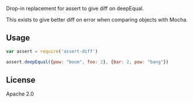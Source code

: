 Drop-in replacement for assert to give diff on deepEqual.

This exists to give better diff on error when comparing objects with Mocha.

## Usage ##
```javascript
var assert = require('assert-diff')

assert.deepEqual({pow: "boom", foo: 2}, {bar: 2, pow: "bang"})
```

## License ##
Apache 2.0
